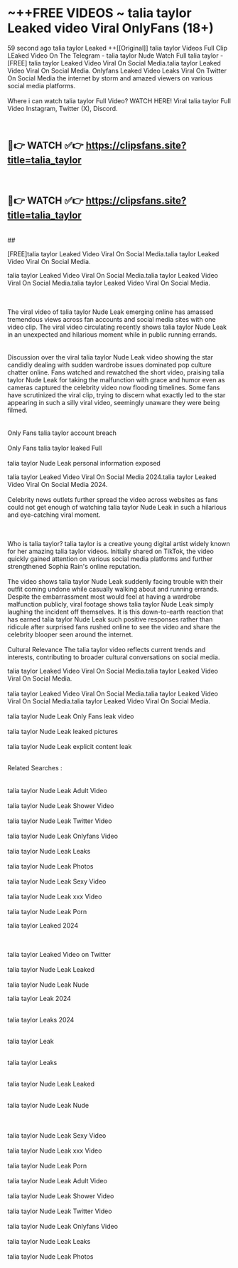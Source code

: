 # ~++FREE VIDEOS ~ talia taylor Leaked video Viral OnlyFans (18+)<br>


59 second ago talia taylor Leaked ++[[Original]] talia taylor Videos Full Clip LEaked Video On The Telegram  - talia taylor Nude  Watch Full talia taylor - [FREE] talia taylor Leaked Video Viral On Social Media.talia taylor Leaked Video Viral On Social Media.   Onlyfans Leaked Video Leaks Viral On Twitter On Social Media the internet by storm and amazed viewers on various social media platforms. <br><br>
Where i can watch talia taylor Full Video? WATCH HERE! Viral talia taylor Full Video Instagram, Twitter (X), Discord. <br>


 <br>

##  🔴👉 WATCH ✅👉  <a href="https://clipsfans.site?title=talia_taylor&ref=git">https://clipsfans.site?title=talia_taylor</a> <br>
  <br>

##  🔴👉 WATCH ✅👉  <a href="https://clipsfans.site?title=talia_taylor&ref=git">https://clipsfans.site?title=talia_taylor</a> <br>
  <br>
  ##



[FREE]talia taylor Leaked Video Viral On Social Media.talia taylor Leaked Video Viral On Social Media. <br>

talia taylor Leaked Video Viral On Social Media.talia taylor Leaked Video Viral On Social Media.talia taylor Leaked Video Viral On Social Media. <br>


  <br>

  <br>
The viral video of talia taylor Nude Leak emerging online has amassed tremendous views across fan accounts and social media sites with one video clip. The viral video circulating recently shows talia taylor Nude Leak in an unexpected and hilarious moment while in public running errands.<br>
<br>


<br>
Discussion over the viral talia taylor Nude Leak video showing the star candidly dealing with sudden wardrobe issues dominated pop culture chatter online. Fans watched and rewatched the short video, praising talia taylor Nude Leak for taking the malfunction with grace and humor even as cameras captured the celebrity video now flooding timelines. Some fans have scrutinized the viral clip, trying to discern what exactly led to the star appearing in such a silly viral video, seemingly unaware they were being filmed.<br>
<br>
<br> 
Only Fans talia taylor account breach<br>
<br>
Only Fans talia taylor leaked Full <br>
<br>
talia taylor Nude Leak personal information exposed<br>

talia taylor Leaked Video Viral On Social Media 2024.talia taylor Leaked Video Viral On Social Media 2024. <br>
<br>
Celebrity news outlets further spread the video across websites as fans could not get enough of watching talia taylor Nude Leak in such a hilarious and eye-catching viral moment.<br>
<br>

<br>
Who is talia taylor? talia taylor is a creative young digital artist widely known for her amazing talia taylor videos. Initially shared on TikTok, the video quickly gained attention on various social media platforms and further strengthened Sophia Rain's online reputation.<br>
<br>
The video shows talia taylor Nude Leak suddenly facing trouble with their outfit coming undone while casually walking about and running errands. Despite the embarrassment most would feel at having a wardrobe malfunction publicly, viral footage shows talia taylor Nude Leak simply laughing the incident off themselves. It is this down-to-earth reaction that has earned talia taylor Nude Leak such positive responses rather than ridicule after surprised fans rushed online to see the video and share the celebrity blooper seen around the internet.<br>
<br>
Cultural Relevance The talia taylor video reflects current trends and interests, contributing to broader cultural conversations on social media.<br>

talia taylor Leaked Video Viral On Social Media.talia taylor Leaked Video Viral On Social Media.<br>
<br>
talia taylor Leaked Video Viral On Social Media.talia taylor Leaked Video Viral On Social Media.talia taylor Leaked Video Viral On Social Media.<br>
<br>
talia taylor Nude Leak Only Fans leak video<br>
<br>
talia taylor Nude Leak leaked pictures<br>
<br>
talia taylor Nude Leak explicit content leak<br>


<br>
Related Searches :<br>
<br>

<br>
talia taylor Nude Leak Adult Video<br>
<br>
talia taylor Nude Leak Shower Video<br>
<br>
talia taylor Nude Leak Twitter Video<br>
<br>
talia taylor Nude Leak Onlyfans Video<br>
<br>
talia taylor Nude Leak Leaks<br>
<br>
talia taylor Nude Leak Photos<br>

<br>
talia taylor Nude Leak Sexy Video<br>
<br>
talia taylor Nude Leak xxx Video<br>
<br>
talia taylor Nude Leak Porn<br>

talia taylor  Leaked 2024 <br> <br>
<br>

talia taylor Leaked Video on Twitter <br>
<br>
talia taylor Nude Leak Leaked<br>
<br>
talia taylor Nude Leak Nude<br>


talia taylor  Leak 2024 <br> <br>



talia taylor  Leaks 2024 <br> <br>



 
talia taylor  Leak<br> <br>



talia taylor  Leaks<br> <br>


talia taylor Nude Leak Leaked<br> <br>

talia taylor Nude Leak Nude<br> <br>
<br> <br>
talia taylor Nude Leak Sexy Video
<br> <br>
talia taylor Nude Leak xxx Video
<br> <br>
talia taylor Nude Leak Porn
<br> <br>
talia taylor Nude Leak Adult Video
<br> <br>
talia taylor Nude Leak Shower Video
<br> <br>
talia taylor Nude Leak Twitter Video
<br> <br>
talia taylor Nude Leak Onlyfans Video
<br> <br>
talia taylor Nude Leak Leaks
<br> <br>
talia taylor Nude Leak Photos






</p>




 



</p>










